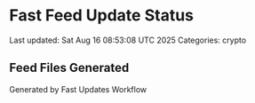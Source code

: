 # Fast Feed Update Status
Last updated: Sat Aug 16 08:53:08 UTC 2025
Categories: crypto

## Feed Files Generated

Generated by Fast Updates Workflow
